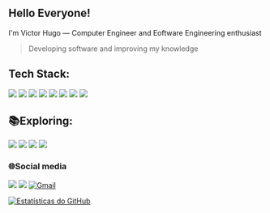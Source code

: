 ## Hello Everyone!
I'm Victor Hugo — Computer Engineer and Eoftware Engineering enthusiast
> Developing software and improving my knowledge


## Tech Stack:
<div>
    <p>
        <img src="https://img.shields.io/badge/Java-007396?style=for-the-badge&logo=openjdk&logoColor=white" />
        <img src="https://img.shields.io/badge/Spring-6DB33F?style=for-the-badge&logo=spring&logoColor=white" />
        <img src="https://img.shields.io/badge/MySQL-4479A1?style=for-the-badge&logo=mysql&logoColor=white" />
        <img src="https://img.shields.io/badge/Swagger-85EA2D?style=for-the-badge&logo=swagger&logoColor=white" />
        <img src="https://img.shields.io/badge/Git-F05032?style=for-the-badge&logo=git&logoColor=white" />
        <img src="https://img.shields.io/badge/GitHub-181717?style=for-the-badge&logo=github&logoColor=white" />
        <img src="https://img.shields.io/badge/Docker-2496ED?style=for-the-badge&logo=docker&logoColor=white" />
        <img src="https://img.shields.io/badge/Microsoft_Excel-217346?style=for-the-badge&logo=microsoft-excel&logoColor=white" />
    </p>
</div>

## 📚Exploring:
<div>
    <p>
        <img src="https://img.shields.io/badge/JavaScript-F7DF1E?style=for-the-badge&logo=javascript&logoColor=black" />
        <img src="https://img.shields.io/badge/React-61DAFB?style=for-the-badge&logo=react&logoColor=white" />
        <img src="https://img.shields.io/badge/Bootstrap-7952B3?style=for-the-badge&logo=bootstrap&logoColor=white" />
        <img src="https://img.shields.io/badge/Figma-F24E1E?style=for-the-badge&logo=figma&logoColor=white" />
    </p>
</div>

### 🌐Social media
<a href="https://www.instagram.com/victorhugomcf/"><img src="https://img.shields.io/badge/-Instagram-E4405F?style=for-the-badge&logo=instagram&logoColor=white" target="_blank"/></a>
<a href="https://www.linkedin.com/in/victor-hugo-marcelino-fraga-115245247/" target="_blank"><img src="https://img.shields.io/badge/-LinkedIn-0A66C2?style=for-the-badge&logo=linkedin&logoColor=white" target="_blank"/></a>
<a href="mailto:victorhugofraga574@gmail.com" target="_blank">
  <img src="https://img.shields.io/badge/Gmail-D14836?style=for-the-badge&logo=gmail&logoColor=white" alt="Gmail" />
</a>

<a href="https://github.com/anuraghazra/github-readme-stats">
  <img src="https://github-readme-stats.vercel.app/api?username=Victor-HugoMvp&show_icons=true&theme=dracula" alt="Estatísticas do GitHub" />
</a>
